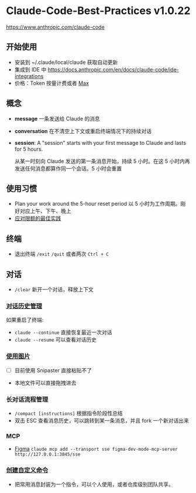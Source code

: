 # Claude-Code-Best-Practices v1.0.22

https://www.anthropic.com/claude-code

## 开始使用

- 安装到 ~/.claude/local/claude 获取自动更新
- 集成到 IDE 中 https://docs.anthropic.com/en/docs/claude-code/ide-integrations
- 价格：Token 按量计费或者 [Max](https://support.anthropic.com/en/articles/11014257-about-claude-s-max-plan-usage)

## 概念
- **message** 一条发送给 Claude 的消息
- **conversation** 在不清空上下文或重启终端情况下的持续对话
- **session**: A "session" starts with your first message to Claude and lasts for 5 hours.

  从某一时刻向 Claude 发送的第一条消息开始，持续 5 小时。在这 5 小时内再发送任何消息都算作同一个会话。5 小时会重置

## 使用习惯
- Plan your work around the 5-hour reset period 以 5 小时为工作周期。刚好对应上午、下午、晚上 
- [应对限额的最佳实践](https://support.anthropic.com/en/articles/9797557-usage-limit-best-practices)

## 终端
- 退出终端 `/exit` `/quit` 或者两次 `Ctrl + C`

## 对话

- `/clear` 新开一个对话，释放上下文

### [对话历史管理](https://docs.anthropic.com/en/docs/claude-code/tutorials#resume-previous-conversations)

如果重启了终端:

- `claude --continue` 直接恢复最近一次对话
- `claude --resume` 可以查看对话历史 

### [使用图片](https://docs.anthropic.com/en/docs/claude-code/tutorials#work-with-images)

- [ ] 目前使用 Snipaster 直接粘贴不了
- 本地文件可以直接拖拽进去

### 长对话流程管理

- `/compact [instructions]` 根据指令阶段性总结
- 双击 ESC 查看消息历史，可以跳转到某一条消息，并且 fork 一个新对话出来

### MCP

- [Figma](https://help.figma.com/hc/en-us/articles/32132100833559-Guide-to-the-Dev-Mode-MCP-Server)
  `claude mcp add --transport sse figma-dev-mode-mcp-server http://127.0.0.1:3845/sse`

### [创建自定义命令](https://docs.anthropic.com/en/docs/claude-code/tutorials#create-custom-slash-commands)

- 把常用消息封装为一个指令，可以个人使用，或者仓库级别团队共享。
